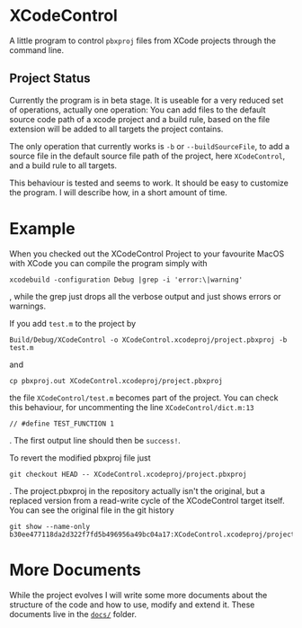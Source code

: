 # XCodeControl

A little program to control `pbxproj` files from XCode projects through the command line.

## Project Status

Currently the program is in beta stage. It is useable for a very reduced set of operations, actually one operation: You can add files to the default source code path of a xcode project and a build rule, based on the file extension will be added to all targets the project contains.

The only operation that currently works is `-b` or `--buildSourceFile`, to add a source file in the default source file path of the project, here `XCodeControl`, and a build rule to all targets.

This behaviour is tested and seems to work.
It should be easy to customize the program. I will describe how, in a short amount of time.

# Example

When you checked out the XCodeControl Project to your favourite MacOS with XCode you can compile the program simply with

	xcodebuild -configuration Debug |grep -i 'error:\|warning'

, while the grep just drops all the verbose output and just shows errors or warnings.

If you add `test.m` to the project by

	Build/Debug/XCodeControl -o XCodeControl.xcodeproj/project.pbxproj -b test.m

and

	cp pbxproj.out XCodeControl.xcodeproj/project.pbxproj

the file `XCodeControl/test.m` becomes part of the project. You can check this behaviour, for uncommenting the line `XCodeControl/dict.m:13`

	// #define TEST_FUNCTION 1

. The first output line should then be `success!`.

To revert the modified pbxproj file just

	git checkout HEAD -- XCodeControl.xcodeproj/project.pbxproj

. The project.pbxproj in the repository actually isn't the original, but a replaced version from a read-write cycle of the XCodeControl target itself. You can see the original file in the git history

	git show --name-only b30ee477118da2d322f7fd5b496956a49bc04a17:XCodeControl.xcodeproj/project.pbxproj

# More Documents

While the project evolves I will write some more documents about the structure of the code and how to use, modify and extend it. These documents live in the [`docs/`](docs/) folder.
